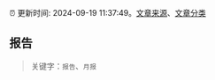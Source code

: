 :alarm_clock: 更新时间: 2024-09-19 11:37:49。[文章来源](/README.md)、[文章分类](/TAGS.md)

## 报告


> 关键字：`报告`、`月报`



